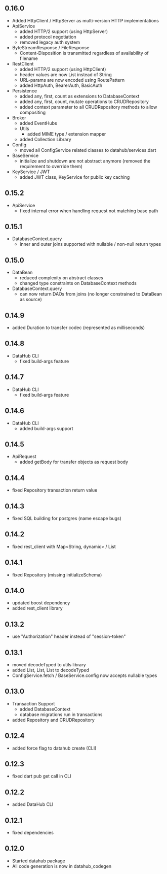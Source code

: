 ## 0.16.0
- Added HttpClient / HttpServer as multi-version HTTP implementations
- ApiService
  - added HTTP/2 support (using HttpServer)
  - added protocol negotiation
  - removed legacy auth system
- ByteStreamResponse / FileResponse
  - Content-Disposition is transmitted regardless of availability of filename
- RestClient
  - added HTTP/2 support (using HttpClient)
  - header values are now List<String> instead of String
  - URL-params are now encoded using RoutePattern
  - added HttpAuth, BearerAuth, BasicAuth
- Persistence
  - added any, first, count as extensions to DatabaseContext
  - added any, first, count, mutate operations to CRUDRepository
  - added context parameter to all CRUDRepository methods to allow compositing
- Broker
  - added EventHubs
  - Utils
    - added MIME type / extension mapper
  - added Collection Library
- Config
  - moved all ConfigService related classes to datahub/services.dart
- BaseService
  - initialize and shutdown are not abstract anymore
    (removed the requirement to override them)
- KeyService / JWT
  - added JWT class, KeyService for public key caching

## 0.15.2
- ApiService
  - fixed internal error when handling request not matching base path

## 0.15.1
- DatabaseContext.query
  - inner and outer joins supported with nullable / non-null return types

## 0.15.0
- DataBean
  - reduced complexity on abstract classes
  - changed type constraints on DatabaseContext methods
- DatabaseContext.query
  - can now return DAOs from joins (no longer constrained to DataBean as source)

## 0.14.9
- added Duration to transfer codec (represented as milliseconds)

## 0.14.8
- DataHub CLI
  - fixed build-args feature

## 0.14.7
- DataHub CLI
  - fixed build-args feature

## 0.14.6
- DataHub CLI
  - added build-args support

## 0.14.5
- ApiRequest
  - added getBody for transfer objects as request body

## 0.14.4
- fixed Repository transaction return value

## 0.14.3
- fixed SQL building for postgres (name escape bugs)

## 0.14.2
- fixed rest_client with Map<String, dynamic> / List

## 0.14.1
- fixed Repository (missing initializeSchema)

## 0.14.0
- updated boost dependency
- added rest_client library

## 0.13.2
- use "Authorization" header instead of "session-token"

## 0.13.1
- moved decodeTyped to utils library
- added List<String>, List<int>, List<double> to decodeTyped
- ConfigService.fetch / BaseService.config now accepts nullable types

## 0.13.0
- Transaction Support
  - added DatabaseContext
  - database migrations run in transactions
- added Repository and CRUDRepository

## 0.12.4
- added force flag to datahub create (CLI)

## 0.12.3
- fixed dart pub get call in CLI

## 0.12.2
- added DataHub CLI

## 0.12.1
- fixed dependencies

## 0.12.0
- Started datahub package
- All code generation is now in datahub_codegen